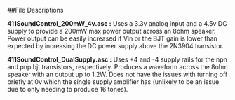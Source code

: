 
##File Descriptions

**411SoundControl_200mW_4v.asc :** Uses a 3.3v analog input and a 4.5v DC supply to provide a 200mW max power output across an 8ohm speaker. Power output can be easily increased if Vin or the BJT gain is lower than expected by increasing the DC power supply above the 2N3904 transistor.

**411SoundControl_DualSupply.asc :** Uses +4 and -4 supply rails for the npn and pnp bjt transistors, respectively. Produces a waveform across the 8ohm speaker with an output up to 1.2W. Does not have the issues with turning off briefly at 0v which the single supply amplifier has (unlikely to be an issue due to only needing to produce 16 tones).
